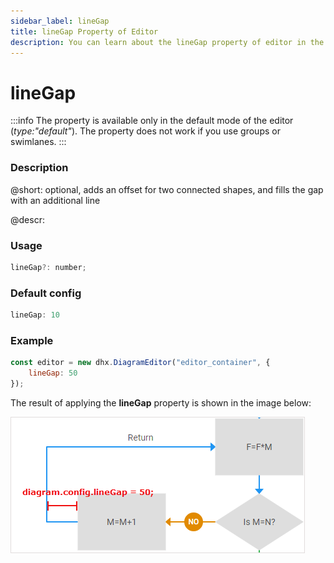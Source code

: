 ```yaml
---
sidebar_label: lineGap
title: lineGap Property of Editor
description: You can learn about the lineGap property of editor in the documentation of the DHTMLX JavaScript Diagram library. Browse developer guides and API reference, try out code examples and live demos, and download a free 30-day evaluation version of DHTMLX Diagram.
---
```


# lineGap

:::info
The property is available only in the default mode of the editor (*type:"default"*). The property does not work if you use groups or swimlanes.
:::

### Description

@short: optional, adds an offset for two connected shapes, and fills the gap with an additional line

@descr:

### Usage

~~~js
lineGap?: number;
~~~

### Default config

~~~js
lineGap: 10
~~~

### Example

~~~js
const editor = new dhx.DiagramEditor("editor_container", {
    lineGap: 50
});
~~~

The result of applying the **lineGap** property is shown in the image below:

![](../../assets/linegap_config.png)
